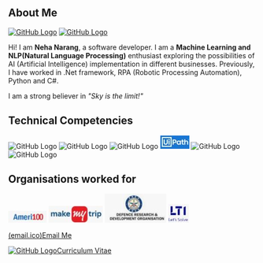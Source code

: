 ## About Me
[![GitHub Logo](linkedin.ico)](https://www.linkedin.com/in/nehanarang83/) [![GitHub Logo](instagram.ico)](https://www.instagram.com/neha.narang83/)

Hi! I am <b> Neha Narang</b>, a software developer. I am a <b>Machine Learning and NLP(Natural Language Processing)</b> enthusiast exploring the possibilities of AI (Artificial Intelligence) implementation in different businesses. Previously, I have worked in .Net framework, RPA (Robotic Processing Automation), Python and C#. 

I am a strong believer in <i> "Sky is the limit!"</i>


## Technical Competencies
![GitHub Logo](AI.ico)  ![GitHub Logo](Python.ico)  ![GitHub Logo](SQL.ico)  ![GitHub Logo](UiPath.JPG)  ![GitHub Logo](DotNet.ico)  ![GitHub Logo](CSharp.ico) 


## Organisations worked for
![GitHub Logo](Ameri100.JPG) ![GitHub Logo](MMT1.JPG) ![GitHub Logo](DRDO.JPG) ![GitHub Logo](LTI.JPG)



[(email.ico)Email Me](mailto:nehanarang83@gmail.com)

[![GitHub Logo](CV.ico)Curriculum Vitae](https://github.com/nehnar2021/nehnar2021/blob/main/NehaNarang.pdf)



